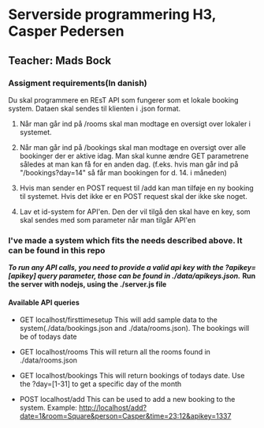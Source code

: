 # Serverside programmering H3, Casper Pedersen

## Teacher: Mads Bock

### Assigment requirements(In danish)

Du skal programmere en REsT API som fungerer som et lokale booking system. Dataen skal sendes til klienten i .json format.

1. Når man går ind på /rooms skal man modtage en oversigt over lokaler i systemet.

2. Når man går ind på /bookings skal man modtage en oversigt over alle bookinger der er aktive idag. Man skal kunne ændre GET parametrene således at man kan få for en anden dag. (f.eks. hvis man går ind på "/bookings?day=14" så får man bookingen for d. 14. i måneden)

3. Hvis man sender en POST request til /add kan man tilføje en ny booking til systemet. Hvis det ikke er en POST request skal der ikke ske noget.

4. Lav et id-system for API'en. Den der vil tilgå den skal have en key, som skal sendes med som parameter når man tilgår API'en

### I've made a system which fits the needs described above. It can be found in this repo

***To run any API calls, you need to provide a valid api key with the ?apikey=[apikey] query parameter, those can be found in ./data/apikeys.json.***
**Run the server with nodejs, using the ./server.js file**

#### Available API queries

* GET localhost/firsttimesetup This will add sample data to the system(./data/bookings.json and ./data/rooms.json). The bookings will be of todays date

* GET localhost/rooms This will return all the rooms found in ./data/rooms.json

* GET localhost/bookings This will return bookings of todays date. Use the ?day=[1-31] to get a specific day of the month

* POST localhost/add This can be used to add a new booking to the system. Example: <http://localhost/add?date=1&room=Square&person=Casper&time=23:12&apikey=1337>
